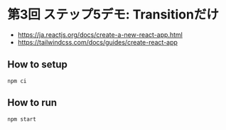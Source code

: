 # 第3回 ステップ5デモ: Transitionだけ

- https://ja.reactjs.org/docs/create-a-new-react-app.html
- https://tailwindcss.com/docs/guides/create-react-app

## How to setup

```
npm ci
```

## How to run

```
npm start
```
